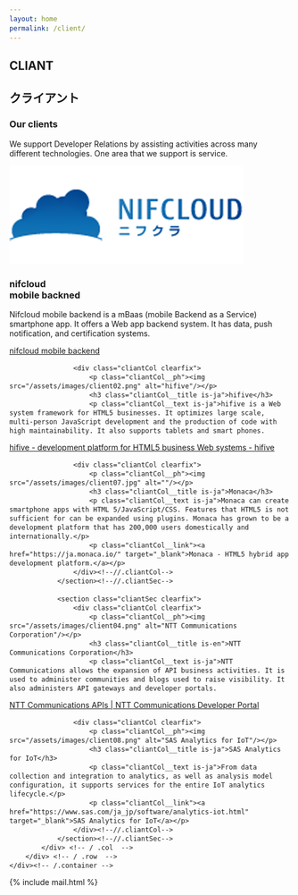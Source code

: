 ```yaml
---
layout: home
permalink: /client/
---
```


<section class="tp-section tp-section">
	<div class="container mt9">
		<div class="row">
			<div class="col-md-3">
				<div class="tp-section-header">
					<h2 class="tp-section-header__title">CLIANT</h2>
					<h2 class="tp-section-header__title-ja is-ja">クライアント</h2>
				</div>
			</div>
			<div class="col-md-9">
				<h3 class="tp-header is-ja">Our clients</h3>
				<p class="tp-section__text is-ja tp-section__text--pc">We support Developer Relations by assisting activities across many different technologies. One area that we support is service.</p>
				<section class="cliantSec clearfix">
					<div class="cliantCol clearfix">
						<p class="cliantCol__ph"><img src="/assets/images/client01.png" alt="nifcloud mobile backned"/></p>
						<h3 class="cliantCol__title is-ja">nifcloud<br>mobile backned</h3>
						<p class="cliantCol__text is-ja">Nifcloud mobile backend is a mBaas (mobile Backend as a Service) smartphone app. It offers a Web app backend system. It has data, push notification, and certification systems. </p>
						<p class="cliantCol__link"><a href="http://mb.cloud.nifty.com/" target="_blank">nifcloud mobile backend</a></p>
					</div><!--//.cliantCol-->

					<div class="cliantCol clearfix">
						<p class="cliantCol__ph"><img src="/assets/images/client02.png" alt="hifive"/></p>
						<h3 class="cliantCol__title is-ja">hifive</h3>
						<p class="cliantCol__text is-ja">hifive is a Web system framework for HTML5 businesses. It optimizes large scale, multi-person JavaScript development and the production of code with high maintainability. It also supports tablets and smart phones.
</p>
						<p class="cliantCol__link"><a href="https://www.htmlhifive.com/" target="_blank">hifive - development platform for HTML5 business Web systems - hifive</a></p>
					</div><!--//.cliantCol-->

					<div class="cliantCol clearfix">
						<p class="cliantCol__ph"><img src="/assets/images/client07.jpg" alt=""/></p>
						<h3 class="cliantCol__title is-ja">Monaca</h3>
						<p class="cliantCol__text is-ja">Monaca can create smartphone apps with HTML 5/JavaScript/CSS. Features that HTML5 is not sufficient for can be expanded using plugins. Monaca has grown to be a development platform that has 200,000 users domestically and internationally.</p>
						<p class="cliantCol__link"><a href="https://ja.monaca.io/" target="_blank">Monaca - HTML5 hybrid app development platform.</a></p>
					</div><!--//.cliantCol-->
				</section><!--//.cliantSec-->

				<section class="cliantSec clearfix">
					<div class="cliantCol clearfix">
						<p class="cliantCol__ph"><img src="/assets/images/client04.png" alt="NTT Communications Corporation"/></p>
						<h3 class="cliantCol__title is-en">NTT Communications Corporation</h3>
						<p class="cliantCol__text is-ja">NTT Communications allows the expansion of API business activities. It is used to administer communities and blogs used to raise visibility. It also administers API gateways and developer portals.
</p>
						<p class="cliantCol__link"><a href="https://developer.ntt.com/" target="_blank">NTT Communications APIs | NTT Communications Developer Portal</a></p>
					</div><!--//.cliantCol-->

					<div class="cliantCol clearfix">
						<p class="cliantCol__ph"><img src="/assets/images/client08.png" alt="SAS Analytics for IoT"/></p>
						<h3 class="cliantCol__title is-ja">SAS Analytics for IoT</h3>
						<p class="cliantCol__text is-ja">From data collection and integration to analytics, as well as analysis model configuration, it supports services for the entire IoT analytics lifecycle.</p>
						<p class="cliantCol__link"><a href="https://www.sas.com/ja_jp/software/analytics-iot.html" target="_blank">SAS Analytics for IoT</a></p>
					</div><!--//.cliantCol-->
				</section><!--//.cliantSec-->
			</div> <!-- / .col  -->
		</div> <!-- / .row  -->
	</div><!-- /.container -->
</section>

{% include mail.html %}
